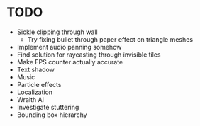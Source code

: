 # TODO
- Sickle clipping through wall
   - Try fixing bullet through paper effect on triangle meshes
- Implement audio panning somehow
- Find solution for raycasting through invisible tiles
- Make FPS counter actually accurate
- Text shadow
- Music
- Particle effects
- Localization
- Wraith AI
- Investigate stuttering
- Bounding box hierarchy